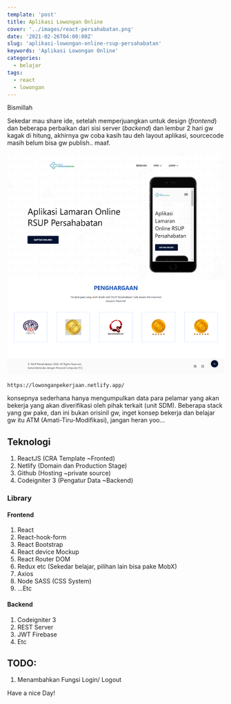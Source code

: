 ```yaml
---
template: 'post'
title: Aplikasi Lowongan Online
cover: '../images/react-persahabatan.png'
date: '2021-02-26T04:00:00Z'
slug: 'aplikasi-lowongan-online-rsup-persahabatan'
keywords: 'Aplikasi Lowongan Online'
categories:
  - belajar
tags:
  - react
  - lowongan
---
```


Bismillah

Sekedar mau share ide, setelah memperjuangkan untuk design (*frontend*) dan beberapa perbaikan dari sisi server (*backend*) dan lembur 2 hari gw kagak di hitung, akhirnya gw coba kasih tau deh layout aplikasi, sourcecode masih belum bisa gw publish.. maaf.

![Lowongan Pekerjaan](../images/lowonganpekerjaan.png)

`https://lowonganpekerjaan.netlify.app/`

konsepnya sederhana hanya mengumpulkan data para pelamar yang akan bekerja yang akan diverifikasi oleh pihak terkait (unit SDM). Beberapa stack yang gw pake, dan ini bukan orisinil gw, inget konsep bekerja dan belajar gw itu ATM (Amati-Tiru-Modifikasi), jangan heran yoo...

## Teknologi

1. ReactJS (CRA Template ~Fronted)
2. Netlify (Domain dan Production Stage)
3. Github (Hosting ~private source)
4. Codeigniter 3 (Pengatur Data ~Backend)

### Library
#### Frontend

1. React
2. React-hook-form
3. React Bootstrap
4. React device Mockup
5. React Router DOM
6. Redux etc (Sekedar belajar, pilihan lain bisa pake MobX)
7. Axios
8. Node SASS (CSS System)
9. ...Etc

#### Backend 

1. Codeigniter 3
2. REST Server
3. JWT Firebase
4. Etc

## TODO:

1. Menambahkan Fungsi Login/ Logout

Have a nice Day!